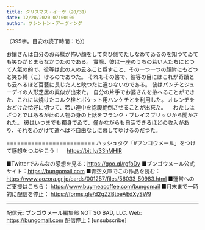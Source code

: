 ```yaml
---
title: クリスマス・イーヴ（20/31）
date: 12/20/2020 07:00:00
author: ワシントン・アーヴィング
---
```


（395字。目安の読了時間：1分）

お孃さんは自分のお母樣が怖い顏をして向ひ側でたしなめてゐるのを知つてゐても笑ひがとまらなかつたのである。
實際、彼は一座のうちの若い人たちにとつて人氣の的で、彼等は此の人の云ふこと爲すこと、その一つ一つの顏附にもどつと笑ひ轉（こ）けるのであつた。
それもその筈で、彼等の目にはこれが奇蹟とも云へるほど百藝に長じた人と映つたに違ひないのである。
彼はパンチとジューデイの人形芝居の眞似が出來た。
自分の片手でお婆さんを拵へることができた、これには燒けたコルク栓とポケット用ハンケチとを利用した。
オレンヂをおどけた恰好に切つて、若い連中を抱腹絶倒させることが出來た。
　わたしはざつとではあるが此の人物の身の上話をフランク・ブレイスブリッジから聞かされた。
彼はいつまでも獨身でゐて、僅かながらも自活できるほどの收入があり、それを心がけて遣へば不自由なしに暮してゆけるのだつた。

=========================
ハッシュタグ「#ブンゴウメール」をつけて感想をつぶやこう！　
https://bit.ly/33hMHlR

■Twitterでみんなの感想を見る：https://goo.gl/rgfoDv
■ブンゴウメール公式サイト：https://bungomail.com
■青空文庫でこの作品を読む：https://www.aozora.gr.jp/cards/001257/files/56033_50983.html
■運営へのご支援はこちら： https://www.buymeacoffee.com/bungomail
■月末まで一時的に配信を停止： https://forms.gle/d2gZZBtbeAEdXySW9

-------
配信元: ブンゴウメール編集部
NOT SO BAD, LLC.
Web: https://bungomail.com
配信停止：[unsubscribe]

